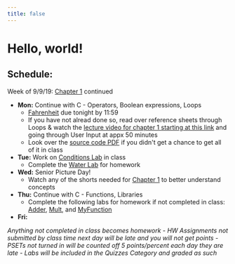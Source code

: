 ```yaml
---
title: false
---
```


# Hello, world!

## Schedule:

Week of 9/9/19: [Chapter 1](curriculum/1) continued
  - **Mon:** Continue with C - Operators, Boolean expressions, Loops
    - [Fahrenheit](https://docs.cs50.net/2019/ap/problems/fahrenheit/fahrenheit.html) due tonight by 11:59
    - If you have not alread done so, read over reference sheets through Loops & watch the [lecture video for chapter 1 starting at this link](https://video.cs50.net/2018/fall/lectures/1?t=15m58s) and going through User Input at appx 50 minutes
    - Look over the [source code PDF](https://cdn.cs50.net/2018/fall/lectures/1/src1.pdf) if you didn't get a chance to get all of it in class
  - **Tue:** Work on [Conditions Lab](https://lab.cs50.io/candib80/cs50labs/c/conditions/) in class
    - Complete the [Water Lab](https://lab.cs50.io/candib80/cs50labs/c/water/) for homework
  - **Wed:** Senior Picture Day!
    - Watch any of the shorts needed for [Chapter 1](curriculum/1) to better understand concepts
  - **Thu:** Continue with C - Functions, Libraries
    - Complete the following labs for homework if not completed in class: [Adder](https://lab.cs50.io/candib80/cs50labs/c/adder/), [Mult](https://lab.cs50.io/candib80/cs50labs/c/mult/), and [MyFunction](https://lab.cs50.io/candib80/cs50labs/c/myFunction/)
  - **Fri:** 

  *Anything not completed in class becomes homework*
    - *HW Assignments not submitted by class time next day will be late and you will not get points*
    - *PSETs not turned in will be counted off 5 points/percent each day they are late*
    - *Labs will be included in the Quizzes Category and graded as such*

<!-- This is CS50 AP, Harvard University's introduction to the intellectual enterprises of computer science and the art of programming for students in high school, which satisfies the College Board's AP CS Principles curriculum framework.

<iframe src="https://www.youtube.com/embed/tZxLMIk_SaY?playlist=GAB6Gm7pTTA"></iframe> -->
